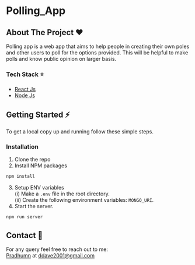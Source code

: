 # Polling_App

## About The Project :heart:

Polling app is a web app that aims to help people in creating their own poles and other users to poll for the options provided. This will be helpful to make polls and know public opinion on larger basis.

### Tech Stack :star:

* [React Js](https://reactjs.org/)
* [Node Js](https://nodejs.org/en/)

## Getting Started :zap:

To get a local copy up and running follow these simple steps.


### Installation
 
1. Clone the repo
2. Install NPM packages
```sh
npm install
```
3. Setup ENV variables <br>
  (i) Make a `.env` file in the root directory. <br>
  (ii) Create the following environment variables: `MONGO_URI`.
4. Start the server.
```sh
npm run server
```

## Contact :email:
For any query feel free to reach out to me:<br>
[Pradhumn](https://github.com/davedevelopers/) at ddave2001@gmail.com
